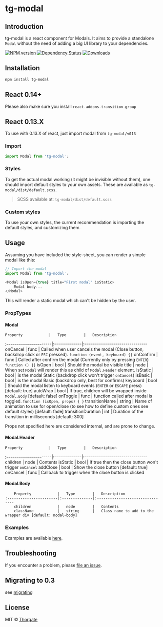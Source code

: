 # tg-modal

## Introduction

tg-modal is a react component for Modals. It aims to provide a standalone
`Modal` without the need of adding a big UI library to your dependencies.

[![NPM version][npm-image]][npm-url]
[![Dependency Status][depstat-image]][depstat-url]
[![Downloads][download-badge]][npm-url]

## Installation

```sh
npm install tg-modal
```

## React 0.14+

Please also make sure you install `react-addons-transition-group`

## React 0.13.X

To use with 0.13.X of react, just import modal from `tg-modal/v013`

### Import

```js
import Modal from 'tg-modal';
```

### Styles

To get the actual modal working (it might be invisible without them), one should import
default styles to your own assets. These are available as `tg-modal/dist/default.scss`.

> SCSS available at: `tg-modal/dist/default.scss`

### Custom styles

To use your own styles, the current recommendation is importing the default styles,
and customizing them.

## Usage

Assuming you have included the style-sheet, you can render a simple modal like this:

```js
// Import the modal
import Modal from 'tg-modal';

<Modal isOpen={true} title="First modal" isStatic>
    Modal body...
</Modal>
```

This will render a static modal which can't be hidden by the user.

### PropTypes

#### Modal

    Property            |   Type        |   Description
:-----------------------|:--------------|:--------------------------------
    onCancel            |   func        |   Called when user cancels the modal (Close button, backdrop click or `ESC` pressed). `function (event, keyboard) {}`
    onConfirm           |   func        |   Called after confirm the modal (Currently only by pressing `ENTER`) `function () {}`
    isOpen              |   bool        |   Should the modal be visible
    title               |   node        |   When set `Modal` will render this as child of `Modal.Header` element.
    isStatic            |   bool        |   is the modal Static (backdrop click won't trigger `onCancel`)
    isBasic             |   bool        |   is the modal Basic (backdrop only, best for confirms)
    keyboard            |   bool        |   Should the modal listen to keyboard events (`ENTER` or `ESCAPE` press) [default: true]
    autoWrap            |   bool        |   If true, children will be wrapped inside `Modal.Body` [default: false]
    onToggle            |   func        |   function called after modal is toggled. `function (isOpen, props) { }`
    transitionName      |   string      |   Name of animation to use for open/close (to see how to define custom ones see default styles) [default: fade]
    transitionDuration  |   int         |   Duration of the transition in milliseconds [default: 300]

Props not specified here are considered internal, and are prone to change.

#### Modal.Header

    Property            |   Type        |   Description
:-----------------------|:--------------|:--------------------------------
    children            |   node        |   Contents
    isStatic            |   bool        |   If true then the close button won't trigger `onCancel`
    addClose            |   bool        |   Show the close button [default: true]
    onCancel            |   func        |   Callback to trigger when the close button is clicked

#### Modal.Body

        Property            |   Type        |   Description
    :-----------------------|:--------------|:--------------------------------
        children            |   node        |   Contents
        className           |   string      |   Class name to add to the wrapper div [default: modal-body]

### Examples

Examples are available [here][public-url].

## Troubleshooting

If you encounter a problem, please [file an issue](https://github.com/thorgate/tg-modal/issues).

## Migrating to 0.3

see [migrating](./Migrate.md)

## License

MIT © [Thorgate](http://github.com/thorgate)

[npm-url]: https://npmjs.org/package/tg-modal
[npm-image]: https://img.shields.io/npm/v/tg-modal.svg?style=flat-square

[depstat-url]: https://david-dm.org/thorgate/tg-modal
[depstat-image]: https://david-dm.org/thorgate/tg-modal.svg?style=flat-square

[download-badge]: https://img.shields.io/npm/dm/tg-modal.svg?style=flat-square

[public-url]: https://thorgate.github.io/tg-modal
